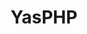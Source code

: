 ---
title: YasPHP
github: https://github.com/YasPHP
mode: dark
transition: 3s
archetype:
  - Little Bit of Everything
---